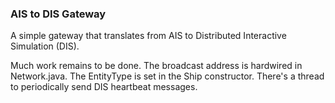 ### AIS to DIS Gateway

A simple gateway that translates from AIS to Distributed Interactive Simulation (DIS).

Much work remains to be done. The broadcast address is hardwired in 
Network.java. The EntityType is set in the Ship constructor.
There's a thread to periodically send DIS heartbeat messages.

